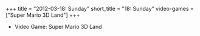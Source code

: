 +++
title = "2012-03-18: Sunday"
short_title = "18: Sunday"
video-games = ["Super Mario 3D Land"]
+++


* Video Game: Super Mario 3D Land